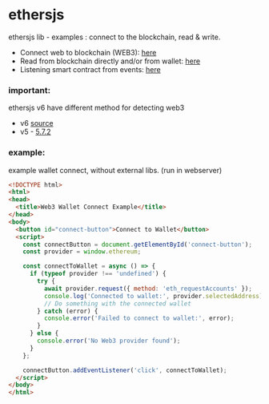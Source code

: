 # ethersjs
ethersjs lib - examples : connect to the blockchain, read &amp; write.

- Connect web to blockchain (WEB3): [here](https://github.com/sol-app/ethersjs/tree/main/connect) 
- Read from blockchain directly and/or from wallet: [here](https://github.com/sol-app/ethersjs/tree/main/read) 
- Listening smart contract from events: [here](https://github.com/sol-app/ethersjs/tree/main/listen-event) 

### important:
ethersjs v6 have different method for detecting web3
- v6 [source](https://docs.ethers.org/v6/getting-started/)
- v5 - [5.7.2](https://cdnjs.cloudflare.com/ajax/libs/ethers/5.7.2/ethers.min.js)

### example:
example wallet connect, without external libs. (run in webserver)
```html
<!DOCTYPE html>
<html>
<head>
  <title>Web3 Wallet Connect Example</title>
</head>
<body>
  <button id="connect-button">Connect to Wallet</button>
  <script>
    const connectButton = document.getElementById('connect-button');
    const provider = window.ethereum;

    const connectToWallet = async () => {
      if (typeof provider !== 'undefined') {
        try {
          await provider.request({ method: 'eth_requestAccounts' });
          console.log('Connected to wallet:', provider.selectedAddress);
          // Do something with the connected wallet
        } catch (error) {
          console.error('Failed to connect to wallet:', error);
        }
      } else {
        console.error('No Web3 provider found');
      }
    };

    connectButton.addEventListener('click', connectToWallet);
  </script>
</body>
</html>
```
